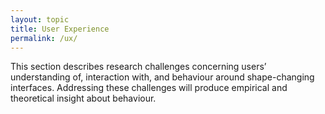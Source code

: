 ```yaml
---
layout: topic
title: User Experience
permalink: /ux/
---
```

This section describes research challenges concerning users’ understanding of, interaction with, and behaviour around shape-changing interfaces. Addressing these challenges will produce empirical and theoretical insight about behaviour.
